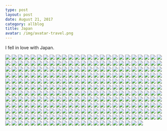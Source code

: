```yaml
---
type: post
layout: post
date: August 21, 2017
category: allblog
title: Japan
avatar: /img/avatar-travel.png
---
```


I fell in love with Japan.

<img class='post-img' src='{{ "/img/travel/Japan/IMG_20170727_144542.jpg" }}'/>
<img class='post-img' src='{{ "/img/travel/Japan/IMG_20170727_182942.jpg" }}'/>
<img class='post-img' src='{{ "/img/travel/Japan/IMG_20170727_184441.jpg" }}'/>
<img class='post-img' src='{{ "/img/travel/Japan/IMG_20170727_200330.jpg" }}'/>
<img class='post-img' src='{{ "/img/travel/Japan/IMG_20170727_210005.jpg" }}'/>
<img class='post-img' src='{{ "/img/travel/Japan/IMG_20170727_212751.jpg" }}'/>
<img class='post-img' src='{{ "/img/travel/Japan/IMG_20170727_222237.jpg" }}'/>
<img class='post-img' src='{{ "/img/travel/Japan/IMG_20170727_224914.jpg" }}'/>
<img class='post-img' src='{{ "/img/travel/Japan/IMG_20170727_231705.jpg" }}'/>
<img class='post-img' src='{{ "/img/travel/Japan/IMG_20170728_011257.jpg" }}'/>
<img class='post-img' src='{{ "/img/travel/Japan/IMG_20170728_013703.jpg" }}'/>
<img class='post-img' src='{{ "/img/travel/Japan/IMG_20170728_120305.jpg" }}'/>
<img class='post-img' src='{{ "/img/travel/Japan/IMG_20170728_122344.jpg" }}'/>
<img class='post-img' src='{{ "/img/travel/Japan/IMG_20170728_125957.jpg" }}'/>
<img class='post-img' src='{{ "/img/travel/Japan/IMG_20170728_130314.jpg" }}'/>
<img class='post-img' src='{{ "/img/travel/Japan/IMG_20170728_131445.jpg" }}'/>
<img class='post-img' src='{{ "/img/travel/Japan/IMG_20170728_132133.jpg" }}'/>
<img class='post-img' src='{{ "/img/travel/Japan/IMG_20170728_133724.jpg" }}'/>
<img class='post-img' src='{{ "/img/travel/Japan/IMG_20170728_134543.jpg" }}'/>
<img class='post-img' src='{{ "/img/travel/Japan/IMG_20170728_134602.jpg" }}'/>
<img class='post-img' src='{{ "/img/travel/Japan/IMG_20170728_134625.jpg" }}'/>
<img class='post-img' src='{{ "/img/travel/Japan/IMG_20170728_134720.jpg" }}'/>
<img class='post-img' src='{{ "/img/travel/Japan/IMG_20170728_134855.jpg" }}'/>
<img class='post-img' src='{{ "/img/travel/Japan/IMG_20170728_134936.jpg" }}'/>
<img class='post-img' src='{{ "/img/travel/Japan/IMG_20170728_135057.jpg" }}'/>
<img class='post-img' src='{{ "/img/travel/Japan/IMG_20170728_140126.jpg" }}'/>
<img class='post-img' src='{{ "/img/travel/Japan/IMG_20170728_143910.jpg" }}'/>
<img class='post-img' src='{{ "/img/travel/Japan/IMG_20170728_145020.jpg" }}'/>
<img class='post-img' src='{{ "/img/travel/Japan/IMG_20170728_145927.jpg" }}'/>
<img class='post-img' src='{{ "/img/travel/Japan/IMG_20170728_151631.jpg" }}'/>
<img class='post-img' src='{{ "/img/travel/Japan/IMG_20170728_153625.jpg" }}'/>
<img class='post-img' src='{{ "/img/travel/Japan/IMG_20170728_161403.jpg" }}'/>
<img class='post-img' src='{{ "/img/travel/Japan/IMG_20170728_161846.jpg" }}'/>
<img class='post-img' src='{{ "/img/travel/Japan/IMG_20170729_142511.jpg" }}'/>
<img class='post-img' src='{{ "/img/travel/Japan/IMG_20170729_145603.jpg" }}'/>
<img class='post-img' src='{{ "/img/travel/Japan/IMG_20170729_145749.jpg" }}'/>
<img class='post-img' src='{{ "/img/travel/Japan/IMG_20170729_150013.jpg" }}'/>
<img class='post-img' src='{{ "/img/travel/Japan/IMG_20170729_150308.jpg" }}'/>
<img class='post-img' src='{{ "/img/travel/Japan/IMG_20170729_152323.jpg" }}'/>
<img class='post-img' src='{{ "/img/travel/Japan/IMG_20170729_161927.jpg" }}'/>
<img class='post-img' src='{{ "/img/travel/Japan/IMG_20170729_164605.jpg" }}'/>
<img class='post-img' src='{{ "/img/travel/Japan/IMG_20170729_165238.jpg" }}'/>
<img class='post-img' src='{{ "/img/travel/Japan/IMG_20170729_170357.jpg" }}'/>
<img class='post-img' src='{{ "/img/travel/Japan/IMG_20170729_170512.jpg" }}'/>
<img class='post-img' src='{{ "/img/travel/Japan/IMG_20170729_171349.jpg" }}'/>
<img class='post-img' src='{{ "/img/travel/Japan/IMG_20170729_171417.jpg" }}'/>
<img class='post-img' src='{{ "/img/travel/Japan/IMG_20170729_171541.jpg" }}'/>
<img class='post-img' src='{{ "/img/travel/Japan/IMG_20170729_171934.jpg" }}'/>
<img class='post-img' src='{{ "/img/travel/Japan/IMG_20170729_172137.jpg" }}'/>
<img class='post-img' src='{{ "/img/travel/Japan/IMG_20170729_173115.jpg" }}'/>
<img class='post-img' src='{{ "/img/travel/Japan/IMG_20170729_173209.jpg" }}'/>
<img class='post-img' src='{{ "/img/travel/Japan/IMG_20170729_173448.jpg" }}'/>
<img class='post-img' src='{{ "/img/travel/Japan/IMG_20170729_174414.jpg" }}'/>
<img class='post-img' src='{{ "/img/travel/Japan/IMG_20170729_174726.jpg" }}'/>
<img class='post-img' src='{{ "/img/travel/Japan/IMG_20170729_180045.jpg" }}'/>
<img class='post-img' src='{{ "/img/travel/Japan/IMG_20170729_180248.jpg" }}'/>
<img class='post-img' src='{{ "/img/travel/Japan/IMG_20170729_200253.jpg" }}'/>
<img class='post-img' src='{{ "/img/travel/Japan/IMG_20170729_210706.jpg" }}'/>
<img class='post-img' src='{{ "/img/travel/Japan/IMG_20170729_225543.jpg" }}'/>
<img class='post-img' src='{{ "/img/travel/Japan/IMG_20170730_113601.jpg" }}'/>
<img class='post-img' src='{{ "/img/travel/Japan/IMG_20170730_114130.jpg" }}'/>
<img class='post-img' src='{{ "/img/travel/Japan/IMG_20170730_114326.jpg" }}'/>
<img class='post-img' src='{{ "/img/travel/Japan/IMG_20170730_114659.jpg" }}'/>
<img class='post-img' src='{{ "/img/travel/Japan/IMG_20170730_115707.jpg" }}'/>
<img class='post-img' src='{{ "/img/travel/Japan/IMG_20170730_122310.jpg" }}'/>
<img class='post-img' src='{{ "/img/travel/Japan/IMG_20170730_124552.jpg" }}'/>
<img class='post-img' src='{{ "/img/travel/Japan/IMG_20170730_125339.jpg" }}'/>
<img class='post-img' src='{{ "/img/travel/Japan/IMG_20170730_130908.jpg" }}'/>
<img class='post-img' src='{{ "/img/travel/Japan/IMG_20170730_140457.jpg" }}'/>
<img class='post-img' src='{{ "/img/travel/Japan/IMG_20170730_141743.jpg" }}'/>
<img class='post-img' src='{{ "/img/travel/Japan/IMG_20170730_142350.jpg" }}'/>
<img class='post-img' src='{{ "/img/travel/Japan/IMG_20170730_145354.jpg" }}'/>
<img class='post-img' src='{{ "/img/travel/Japan/IMG_20170730_170042.jpg" }}'/>
<img class='post-img' src='{{ "/img/travel/Japan/IMG_20170731_193201.jpg" }}'/>
<img class='post-img' src='{{ "/img/travel/Japan/IMG_20170731_204945.jpg" }}'/>
<img class='post-img' src='{{ "/img/travel/Japan/IMG_20170731_221243.jpg" }}'/>
<img class='post-img' src='{{ "/img/travel/Japan/IMG_20170731_223658.jpg" }}'/>
<img class='post-img' src='{{ "/img/travel/Japan/IMG_20170731_230056.jpg" }}'/>
<img class='post-img' src='{{ "/img/travel/Japan/IMG_2201.jpg" }}'/>
<img class='post-img' src='{{ "/img/travel/Japan/IMG_20170801_130353.jpg" }}'/>
<img class='post-img' src='{{ "/img/travel/Japan/IMG_20170801_144512.jpg" }}'/>
<img class='post-img' src='{{ "/img/travel/Japan/IMG_20170801_151703.jpg" }}'/>
<img class='post-img' src='{{ "/img/travel/Japan/IMG_20170801_152212.jpg" }}'/>
<img class='post-img' src='{{ "/img/travel/Japan/IMG_20170801_153031.jpg" }}'/>
<img class='post-img' src='{{ "/img/travel/Japan/IMG_20170801_162056.jpg" }}'/>
<img class='post-img' src='{{ "/img/travel/Japan/IMG_20170801_162317.jpg" }}'/>
<img class='post-img' src='{{ "/img/travel/Japan/IMG_20170802_043222.jpg" }}'/>
<img class='post-img' src='{{ "/img/travel/Japan/IMG_20170802_043725.jpg" }}'/>
<img class='post-img' src='{{ "/img/travel/Japan/IMG_20170802_044426.jpg" }}'/>
<img class='post-img' src='{{ "/img/travel/Japan/IMG_20170802_044830.jpg" }}'/>
<img class='post-img' src='{{ "/img/travel/Japan/IMG_20170802_045137.jpg" }}'/>
<img class='post-img' src='{{ "/img/travel/Japan/IMG_20170802_045527.jpg" }}'/>
<img class='post-img' src='{{ "/img/travel/Japan/IMG_20170802_045616.jpg" }}'/>
<img class='post-img' src='{{ "/img/travel/Japan/IMG_20170802_050152.jpg" }}'/>
<img class='post-img' src='{{ "/img/travel/Japan/IMG_20170802_050736.jpg" }}'/>
<img class='post-img' src='{{ "/img/travel/Japan/IMG_20170802_051009.jpg" }}'/>
<img class='post-img' src='{{ "/img/travel/Japan/IMG_20170802_052012.jpg" }}'/>
<img class='post-img' src='{{ "/img/travel/Japan/IMG_20170802_052444.jpg" }}'/>
<img class='post-img' src='{{ "/img/travel/Japan/IMG_20170802_053145.jpg" }}'/>
<img class='post-img' src='{{ "/img/travel/Japan/IMG_20170802_053648.jpg" }}'/>
<img class='post-img' src='{{ "/img/travel/Japan/IMG_20170802_053703.jpg" }}'/>
<img class='post-img' src='{{ "/img/travel/Japan/IMG_20170802_054238.jpg" }}'/>
<img class='post-img' src='{{ "/img/travel/Japan/IMG_20170802_054322.jpg" }}'/>
<img class='post-img' src='{{ "/img/travel/Japan/IMG_20170802_055132.jpg" }}'/>
<img class='post-img' src='{{ "/img/travel/Japan/IMG_20170802_060158.jpg" }}'/>
<img class='post-img' src='{{ "/img/travel/Japan/IMG_20170802_060951.jpg" }}'/>
<img class='post-img' src='{{ "/img/travel/Japan/IMG_20170802_061029.jpg" }}'/>
<img class='post-img' src='{{ "/img/travel/Japan/IMG_20170802_061246.jpg" }}'/>
<img class='post-img' src='{{ "/img/travel/Japan/IMG_20170802_062735.jpg" }}'/>
<img class='post-img' src='{{ "/img/travel/Japan/IMG_7819.jpg" }}'/>
<img class='post-img' src='{{ "/img/travel/Japan/IMG_20170802_063316.jpg" }}'/>
<img class='post-img' src='{{ "/img/travel/Japan/IMG_7832.jpg" }}'/>
<img class='post-img' src='{{ "/img/travel/Japan/IMG_20170802_064345.jpg" }}'/>
<img class='post-img' src='{{ "/img/travel/Japan/IMG_7842.jpg" }}'/>
<img class='post-img' src='{{ "/img/travel/Japan/IMG_20170802_070026.jpg" }}'/>
<img class='post-img' src='{{ "/img/travel/Japan/IMG_20170802_071741.jpg" }}'/>
<img class='post-img' src='{{ "/img/travel/Japan/IMG_20170802_073156.jpg" }}'/>
<img class='post-img' src='{{ "/img/travel/Japan/IMG_20170802_073659.jpg" }}'/>
<img class='post-img' src='{{ "/img/travel/Japan/IMG_7857.jpg" }}'/>
<img class='post-img' src='{{ "/img/travel/Japan/IMG_20170802_074023.jpg" }}'/>
<img class='post-img' src='{{ "/img/travel/Japan/IMG_20170802_083601.jpg" }}'/>
<img class='post-img' src='{{ "/img/travel/Japan/IMG_20170802_084158.jpg" }}'/>
<img class='post-img' src='{{ "/img/travel/Japan/IMG_20170802_090022.jpg" }}'/>
<img class='post-img' src='{{ "/img/travel/Japan/IMG_20170802_091711.jpg" }}'/>
<img class='post-img' src='{{ "/img/travel/Japan/IMG_20170802_104116.jpg" }}'/>
<img class='post-img' src='{{ "/img/travel/Japan/IMG_20170802_111746.jpg" }}'/>
<img class='post-img' src='{{ "/img/travel/Japan/IMG_20170802_112038.jpg" }}'/>
<img class='post-img' src='{{ "/img/travel/Japan/IMG_20170803_144843.jpg" }}'/>
<img class='post-img' src='{{ "/img/travel/Japan/IMG_20170804_211613.jpg" }}'/>
<img class='post-img' src='{{ "/img/travel/Japan/IMG_20170805_175634.jpg" }}'/>
<img class='post-img' src='{{ "/img/travel/Japan/IMG_20170805_175709.jpg" }}'/>
<img class='post-img' src='{{ "/img/travel/Japan/IMG_20170805_203141.jpg" }}'/>
<img class='post-img' src='{{ "/img/travel/Japan/IMG_20170805_213609.jpg" }}'/>
<img class='post-img' src='{{ "/img/travel/Japan/IMG_20170805_213630.jpg" }}'/>
<img class='post-img' src='{{ "/img/travel/Japan/IMG_20170806_003931.jpg" }}'/>
<img class='post-img' src='{{ "/img/travel/Japan/IMG_20170806_145513.jpg" }}'/>
<img class='post-img' src='{{ "/img/travel/Japan/IMG_20170806_185900.jpg" }}'/>
<img class='post-img' src='{{ "/img/travel/Japan/IMG_20170806_211919.jpg" }}'/>
<img class='post-img' src='{{ "/img/travel/Japan/IMG_20170807_072550.jpg" }}'/>
<img class='post-img' src='{{ "/img/travel/Japan/IMG_20170807_072635.jpg" }}'/>
<img class='post-img' src='{{ "/img/travel/Japan/IMG_20170807_072816.jpg" }}'/>
<img class='post-img' src='{{ "/img/travel/Japan/IMG_20170807_073938.jpg" }}'/>
<img class='post-img' src='{{ "/img/travel/Japan/IMG_20170807_074022.jpg" }}'/>
<img class='post-img' src='{{ "/img/travel/Japan/IMG_20170807_074819.jpg" }}'/>
<img class='post-img' src='{{ "/img/travel/Japan/IMG_20170807_075220.jpg" }}'/>
<img class='post-img' src='{{ "/img/travel/Japan/IMG_20170807_080009.jpg" }}'/>
<img class='post-img' src='{{ "/img/travel/Japan/IMG_20170807_081113.jpg" }}'/>
<img class='post-img' src='{{ "/img/travel/Japan/IMG_20170807_081444.jpg" }}'/>
<img class='post-img' src='{{ "/img/travel/Japan/IMG_20170807_081618.jpg" }}'/>
<img class='post-img' src='{{ "/img/travel/Japan/IMG_20170807_081753.jpg" }}'/>
<img class='post-img' src='{{ "/img/travel/Japan/IMG_20170807_082059.jpg" }}'/>
<img class='post-img' src='{{ "/img/travel/Japan/IMG_20170807_082811.jpg" }}'/>
<img class='post-img' src='{{ "/img/travel/Japan/IMG_20170807_082950.jpg" }}'/>
<img class='post-img' src='{{ "/img/travel/Japan/IMG_20170807_083712.jpg" }}'/>
<img class='post-img' src='{{ "/img/travel/Japan/IMG_20170807_085320.jpg" }}'/>
<img class='post-img' src='{{ "/img/travel/Japan/IMG_20170807_085823.jpg" }}'/>
<img class='post-img' src='{{ "/img/travel/Japan/IMG_20170807_090137.jpg" }}'/>
<img class='post-img' src='{{ "/img/travel/Japan/IMG_20170807_090847.jpg" }}'/>
<img class='post-img' src='{{ "/img/travel/Japan/IMG_20170807_090855.jpg" }}'/>
<img class='post-img' src='{{ "/img/travel/Japan/IMG_20170807_093510.jpg" }}'/>
<img class='post-img' src='{{ "/img/travel/Japan/PANO_20170807_094059.jpg" }}'/>
<img class='post-img' src='{{ "/img/travel/Japan/IMG_20170807_095540.jpg" }}'/>
<img class='post-img' src='{{ "/img/travel/Japan/IMG_20170807_100700.jpg" }}'/>
<img class='post-img' src='{{ "/img/travel/Japan/IMG_20170807_103705.jpg" }}'/>
<img class='post-img' src='{{ "/img/travel/Japan/IMG_20170807_104140.jpg" }}'/>
<img class='post-img' src='{{ "/img/travel/Japan/IMG_20170807_111837.jpg" }}'/>
<img class='post-img' src='{{ "/img/travel/Japan/IMG_20170807_111930.jpg" }}'/>
<img class='post-img' src='{{ "/img/travel/Japan/IMG_20170807_112101.jpg" }}'/>
<img class='post-img' src='{{ "/img/travel/Japan/IMG_20170807_121000.jpg" }}'/>
<img class='post-img' src='{{ "/img/travel/Japan/IMG_20170807_121152.jpg" }}'/>
<img class='post-img' src='{{ "/img/travel/Japan/IMG_20170807_121403.jpg" }}'/>
<img class='post-img' src='{{ "/img/travel/Japan/IMG_20170807_121739.jpg" }}'/>
<img class='post-img' src='{{ "/img/travel/Japan/IMG_20170807_122044.jpg" }}'/>
<img class='post-img' src='{{ "/img/travel/Japan/IMG_20170807_122327.jpg" }}'/>
<img class='post-img' src='{{ "/img/travel/Japan/IMG_20170807_123240.jpg" }}'/>
<img class='post-img' src='{{ "/img/travel/Japan/IMG_20170807_125511.jpg" }}'/>
<img class='post-img' src='{{ "/img/travel/Japan/IMG_20170807_125743.jpg" }}'/>
<img class='post-img' src='{{ "/img/travel/Japan/IMG_20170807_133101.jpg" }}'/>
<img class='post-img' src='{{ "/img/travel/Japan/IMG_20170807_142628.jpg" }}'/>
<img class='post-img' src='{{ "/img/travel/Japan/IMG_20170807_153258.jpg" }}'/>
<img class='post-img' src='{{ "/img/travel/Japan/IMG_20170807_153748.jpg" }}'/>
<img class='post-img' src='{{ "/img/travel/Japan/IMG_20170807_155002.jpg" }}'/>
<img class='post-img' src='{{ "/img/travel/Japan/IMG_20170807_161228.jpg" }}'/>
<img class='post-img' src='{{ "/img/travel/Japan/IMG_20170807_161419.jpg" }}'/>
<img class='post-img' src='{{ "/img/travel/Japan/IMG_20170807_204923.jpg" }}'/>
<img class='post-img' src='{{ "/img/travel/Japan/IMG_20170808_123345.jpg" }}'/>
<img class='post-img' src='{{ "/img/travel/Japan/IMG_20170808_150337.jpg" }}'/>
<img class='post-img' src='{{ "/img/travel/Japan/IMG_20170809_001044.jpg" }}'/>
<img class='post-img' src='{{ "/img/travel/Japan/IMG_20170809_134329.jpg" }}'/>
<img class='post-img' src='{{ "/img/travel/Japan/IMG_20170810_122648.jpg" }}'/>
<img class='post-img' src='{{ "/img/travel/Japan/IMG_20170810_134749.jpg" }}'/>
<img class='post-img' src='{{ "/img/travel/Japan/IMG_20170810_150859.jpg" }}'/>
<img class='post-img' src='{{ "/img/travel/Japan/IMG_20170810_150945.jpg" }}'/>
<img class='post-img' src='{{ "/img/travel/Japan/IMG_20170810_151228.jpg" }}'/>
<img class='post-img' src='{{ "/img/travel/Japan/IMG_20170810_151857.jpg" }}'/>
<img class='post-img' src='{{ "/img/travel/Japan/IMG_20170810_151909.jpg" }}'/>
<img class='post-img' src='{{ "/img/travel/Japan/IMG_20170811_130059.jpg" }}'/>
<img class='post-img' src='{{ "/img/travel/Japan/IMG_20170811_132233.jpg" }}'/>
<img class='post-img' src='{{ "/img/travel/Japan/IMG_20170811_132659.jpg" }}'/>
<img class='post-img' src='{{ "/img/travel/Japan/IMG_20170811_132911.jpg" }}'/>
<img class='post-img' src='{{ "/img/travel/Japan/IMG_20170811_133208.jpg" }}'/>
<img class='post-img' src='{{ "/img/travel/Japan/IMG_20170811_133227.jpg" }}'/>
<img class='post-img' src='{{ "/img/travel/Japan/IMG_20170811_133353.jpg" }}'/>
<img class='post-img' src='{{ "/img/travel/Japan/IMG_20170811_134330.jpg" }}'/>
<img class='post-img' src='{{ "/img/travel/Japan/IMG_20170811_134421.jpg" }}'/>
<img class='post-img' src='{{ "/img/travel/Japan/IMG_20170811_134444.jpg" }}'/>
<img class='post-img' src='{{ "/img/travel/Japan/IMG_20170811_134847.jpg" }}'/>
<img class='post-img' src='{{ "/img/travel/Japan/IMG_20170811_134937.jpg" }}'/>
<img class='post-img' src='{{ "/img/travel/Japan/IMG_20170811_135349.jpg" }}'/>
<img class='post-img' src='{{ "/img/travel/Japan/IMG_20170811_135540.jpg" }}'/>
<img class='post-img' src='{{ "/img/travel/Japan/IMG_20170811_135709.jpg" }}'/>
<img class='post-img' src='{{ "/img/travel/Japan/IMG_20170811_141743.jpg" }}'/>
<img class='post-img' src='{{ "/img/travel/Japan/IMG_20170811_151210.jpg" }}'/>
<img class='post-img' src='{{ "/img/travel/Japan/IMG_20170811_153454.jpg" }}'/>
<img class='post-img' src='{{ "/img/travel/Japan/IMG_20170811_154542.jpg" }}'/>
<img class='post-img' src='{{ "/img/travel/Japan/IMG_20170811_163040.jpg" }}'/>
<img class='post-img' src='{{ "/img/travel/Japan/IMG_20170811_164322.jpg" }}'/>
<img class='post-img' src='{{ "/img/travel/Japan/IMG_20170811_164339.jpg" }}'/>
<img class='post-img' src='{{ "/img/travel/Japan/image6.jpg" }}'/>
<img class='post-img' src='{{ "/img/travel/Japan/IMG_20170811_164554.jpg" }}'/>
<img class='post-img' src='{{ "/img/travel/Japan/IMG_20170811_165327.jpg" }}'/>
<img class='post-img' src='{{ "/img/travel/Japan/IMG_20170811_165925.jpg" }}'/>
<img class='post-img' src='{{ "/img/travel/Japan/IMG_20170811_170145.jpg" }}'/>
<img class='post-img' src='{{ "/img/travel/Japan/IMG_20170811_170338.jpg" }}'/>
<img class='post-img' src='{{ "/img/travel/Japan/IMG_20170811_170526.jpg" }}'/>
<img class='post-img' src='{{ "/img/travel/Japan/IMG_20170811_170623.jpg" }}'/>
<img class='post-img' src='{{ "/img/travel/Japan/IMG_20170811_170746.jpg" }}'/>
<img class='post-img' src='{{ "/img/travel/Japan/IMG_20170811_171412.jpg" }}'/>
<img class='post-img' src='{{ "/img/travel/Japan/IMG_20170811_171637.jpg" }}'/>
<img class='post-img' src='{{ "/img/travel/Japan/IMG_20170811_171827.jpg" }}'/>
<img class='post-img' src='{{ "/img/travel/Japan/IMG_20170811_172206.jpg" }}'/>
<img class='post-img' src='{{ "/img/travel/Japan/IMG_20170811_172827.jpg" }}'/>
<img class='post-img' src='{{ "/img/travel/Japan/image5.jpg" }}'/>
<img class='post-img' src='{{ "/img/travel/Japan/IMG_20170811_222349.jpg" }}'/>
<img class='post-img' src='{{ "/img/travel/Japan/IMG_20170812_121739.jpg" }}'/>
<img class='post-img' src='{{ "/img/travel/Japan/image8.jpg" }}'/>
<img class='post-img' src='{{ "/img/travel/Japan/IMG_20170812_173105.jpg" }}'/>
<img class='post-img' src='{{ "/img/travel/Japan/IMG_20170812_181525.jpg" }}'/>
<img class='post-img' src='{{ "/img/travel/Japan/IMG_20170812_183611.jpg" }}'/>
<img class='post-img' src='{{ "/img/travel/Japan/IMG_20170812_183833.jpg" }}'/>
<img class='post-img' src='{{ "/img/travel/Japan/IMG_20170812_184108.jpg" }}'/>
<img class='post-img' src='{{ "/img/travel/Japan/IMG_20170812_191857.jpg" }}'/>
<img class='post-img' src='{{ "/img/travel/Japan/IMG_20170812_193452.jpg" }}'/>
<img class='post-img' src='{{ "/img/travel/Japan/IMG_20170812_194731.jpg" }}'/>
<img class='post-img' src='{{ "/img/travel/Japan/IMG_20170812_194843.jpg" }}'/>
<img class='post-img' src='{{ "/img/travel/Japan/IMG_20170812_203232.jpg" }}'/>
<img class='post-img' src='{{ "/img/travel/Japan/IMG_20170812_211606.jpg" }}'/>
<img class='post-img' src='{{ "/img/travel/Japan/IMG_20170812_211620.jpg" }}'/>
<img class='post-img' src='{{ "/img/travel/Japan/IMG_20170813_153715.jpg" }}'/>
<img class='post-img' src='{{ "/img/travel/Japan/IMG_20170813_164508.jpg" }}'/>
<img class='post-img' src='{{ "/img/travel/Japan/IMG_20170813_172108.jpg" }}'/>
<img class='post-img' src='{{ "/img/travel/Japan/IMG_20170813_172119.jpg" }}'/>
<img class='post-img' src='{{ "/img/travel/Japan/IMG_20170813_173226.jpg" }}'/>
<img class='post-img' src='{{ "/img/travel/Japan/IMG_20170813_181808.jpg" }}'/>
<img class='post-img' src='{{ "/img/travel/Japan/IMG_20170813_183148.jpg" }}'/>
<img class='post-img' src='{{ "/img/travel/Japan/IMG_20170813_183633.jpg" }}'/>
<img class='post-img' src='{{ "/img/travel/Japan/IMG_20170813_184209.jpg" }}'/>
<img class='post-img' src='{{ "/img/travel/Japan/IMG_20170813_190454.jpg" }}'/>
<img class='post-img' src='{{ "/img/travel/Japan/image5-1.jpg" }}'/>
<img class='post-img' src='{{ "/img/travel/Japan/IMG_20170813_193247.jpg" }}'/>
<img class='post-img' src='{{ "/img/travel/Japan/IMG_20170813_193642.jpg" }}'/>
<img class='post-img' src='{{ "/img/travel/Japan/IMG_20170813_195309.jpg" }}'/>
<img class='post-img' src='{{ "/img/travel/Japan/IMG_20170813_203011.jpg" }}'/>
<img class='post-img' src='{{ "/img/travel/Japan/IMG_20170813_203403.jpg" }}'/>
<img class='post-img' src='{{ "/img/travel/Japan/IMG_20170813_203510.jpg" }}'/>
<img class='post-img' src='{{ "/img/travel/Japan/IMG_20170813_205006.jpg" }}'/>
<img class='post-img' src='{{ "/img/travel/Japan/IMG_20170813_212149.jpg" }}'/>
<img class='post-img' src='{{ "/img/travel/Japan/IMG_20170813_221913.jpg" }}'/>
<img class='post-img' src='{{ "/img/travel/Japan/IMG_20170814_052956.jpg" }}'/>
<img class='post-img' src='{{ "/img/travel/Japan/IMG_20170814_053151.jpg" }}'/>
<img class='post-img' src='{{ "/img/travel/Japan/IMG_20170814_053553.jpg" }}'/>
<img class='post-img' src='{{ "/img/travel/Japan/IMG_20170814_060658.jpg" }}'/>
<img class='post-img' src='{{ "/img/travel/Japan/image4-1.jpg" }}'/>
<img class='post-img' src='{{ "/img/travel/Japan/IMG_20170814_174913.jpg" }}'/>
<img class='post-img' src='{{ "/img/travel/Japan/IMG_20170815_104631.jpg" }}'/>
<img class='post-img' src='{{ "/img/travel/Japan/IMG_20170815_105700.jpg" }}'/>
<img class='post-img' src='{{ "/img/travel/Japan/IMG_20170815_110954.jpg" }}'/>
<img class='post-img' src='{{ "/img/travel/Japan/IMG_20170815_111053.jpg" }}'/>
<img class='post-img' src='{{ "/img/travel/Japan/IMG_20170815_223925.jpg" }}'/>
<img class='post-img' src='{{ "/img/travel/Japan/IMG_20170816_143609.jpg" }}'/>
<img class='post-img' src='{{ "/img/travel/Japan/IMG_20170816_144147.jpg" }}'/>
<img class='post-img' src='{{ "/img/travel/Japan/IMG_20170816_144514.jpg" }}'/>
<img class='post-img' src='{{ "/img/travel/Japan/IMG_20170816_145245.jpg" }}'/>
<img class='post-img' src='{{ "/img/travel/Japan/IMG_20170816_150415.jpg" }}'/>
<img class='post-img' src='{{ "/img/travel/Japan/IMG_20170816_155051.jpg" }}'/>
<img class='post-img' src='{{ "/img/travel/Japan/IMG_20170816_182050.jpg" }}'/>
<img class='post-img' src='{{ "/img/travel/Japan/IMG_20170816_185531.jpg" }}'/>
<img class='post-img' src='{{ "/img/travel/Japan/IMG_20170816_191325.jpg" }}'/>
<img class='post-img' src='{{ "/img/travel/Japan/IMG_20170816_201041.jpg" }}'/>
<img class='post-img' src='{{ "/img/travel/Japan/IMG_6341.jpg" }}'/>
<img class='post-img' src='{{ "/img/travel/Japan/IMG_20170819_150058.jpg" }}'/>
<img class='post-img' src='{{ "/img/travel/Japan/IMG_20170819_151428.jpg" }}'/>
<img class='post-img' src='{{ "/img/travel/Japan/IMG_20170819_161215.jpg" }}'/>
<img class='post-img' src='{{ "/img/travel/Japan/IMG_20170819_172219.jpg" }}'/>
<img class='post-img' src='{{ "/img/travel/Japan/IMG_20170819_203812.jpg" }}'/>
<img class='post-img' src='{{ "/img/travel/Japan/IMG_2358.jpg" }}'/>
<img class='post-img' src='{{ "/img/travel/Japan/DSC_0080.jpg" }}'/>
